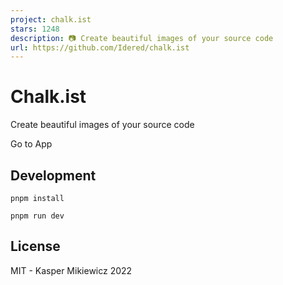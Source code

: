 ```yaml
---
project: chalk.ist
stars: 1248
description: 📷 Create beautiful images of your source code
url: https://github.com/Idered/chalk.ist
---
```


Chalk.ist
=========

Create beautiful images of your source code

Go to App

Development
-----------

```
pnpm install
```

```
pnpm run dev
```

License
-------

MIT - Kasper Mikiewicz 2022
